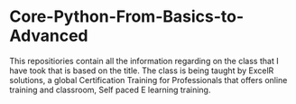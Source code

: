 # Core-Python-From-Basics-to-Advanced

This repositiories contain all the information regarding on the class that I have took that is based on the title.
The class is being taught by ExcelR solutions, a global Certification Training for Professionals that  offers online training and classroom, Self paced E learning training.
